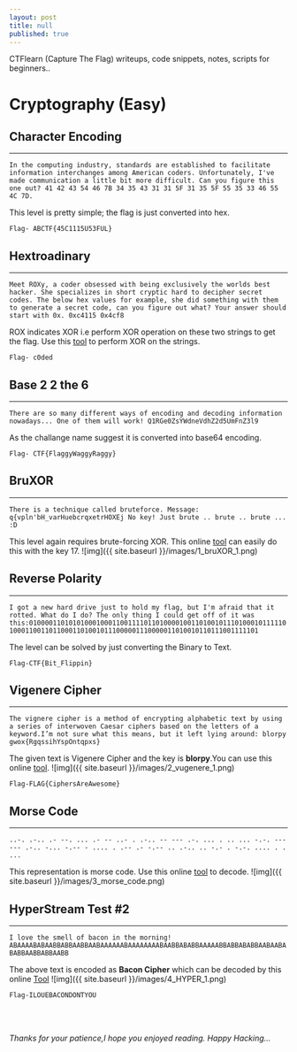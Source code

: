 ```yaml
---
layout: post
title: null
published: true
---
```

CTFlearn (Capture The Flag) writeups, code snippets, notes, scripts for beginners..

# Cryptography (Easy)

## Character Encoding
---
`In the computing industry, standards are established to facilitate information interchanges among American coders. Unfortunately, I've made communication a little bit more difficult. Can you figure this one out? 41 42 43 54 46 7B 34 35 43 31 31 5F 31 35 5F 55 35 33 46 55 4C 7D.`

This level is pretty simple; the flag is just converted into hex.

``` Flag- ABCTF{45C1115U53FUL} ```

## Hextroadinary
---
`Meet ROXy, a coder obsessed with being exclusively the worlds best hacker. She specializes in short cryptic hard to decipher secret codes. The below hex values for example, she did something with them to generate a secret code, can you figure out what? Your answer should start with 0x.
0xc4115 0x4cf8`

ROX indicates XOR i.e perform XOR operation on these two strings to get the flag.
Use this [tool](https://xor.pw/) to perform XOR on the strings.

```Flag- c0ded ```

## Base 2 2 the 6
---
`There are so many different ways of encoding and decoding information nowadays... One of them will work! Q1RGe0ZsYWdneVdhZ2d5UmFnZ3l9`

As the challange name suggest it is converted into base64 encoding.

```Flag- CTF{FlaggyWaggyRaggy}```
## BruXOR
---
`There is a technique called bruteforce. Message: q{vpln'bH_varHuebcrqxetrHOXEj No key! Just brute .. brute .. brute ... :D`

This level again requires brute-forcing XOR. This online [tool](https://gchq.github.io/CyberChef/) can easily do this with the key 17.
![img]({{ site.baseurl }}/images/1_bruXOR_1.png)


## Reverse Polarity
---
`I got a new hard drive just to hold my flag, but I'm afraid that it rotted. What do I do? The only thing I could get off of it was this:01000011010101000100011001111011010000100110100101110100010111110`
`100011001101100011010010111000001110000011010010110111001111101`


The level can be solved by just converting the Binary to Text.

``` Flag-CTF{Bit_Flippin} ```

## Vigenere Cipher
---
`The vignere cipher is a method of encrypting alphabetic text by using a series of interwoven Caesar ciphers based on the letters of a keyword.I’m not sure what this means, but it left lying around: blorpy
gwox{RgqssihYspOntqpxs}`

The given text is Vigenere Cipher and the key is **blorpy**.You can use this online [tool](https://www.dcode.fr/vigenere-cipher).
![img]({{ site.baseurl }}/images/2_vugenere_1.png)

```Flag-FLAG{CiphersAreAwesome}```

## Morse Code
---
`..-. .-.. .- --. ... .- -- ..- . .-.. -- --- .-. ... . .. ... -.-. --- --- .-.. -... -.-- - .... . .-- .- -.-- .. .-.. .. -.- . -.-. .... . . ...`

This representation is morse code. Use this online [tool](https://gchq.github.io/CyberChef/) to decode.
![img]({{ site.baseurl }}/images/3_morse_code.png)

## HyperStream Test #2
---
`I love the smell of bacon in the morning! ABAAAABABAABBABBAABBAABAAAAAABAAAAAAAABAABBABABBAAAAABBABBABABBAABAABABABBAABBABBAABB`

The above text is encoded as **Bacon Cipher** which can be decoded by this online [Tool](https://gchq.github.io/CyberChef/)
![img]({{ site.baseurl }}/images/4_HYPER_1.png)

```Flag-ILOUEBACONDONTYOU```

<br>
<br>

<i>Thanks for your patience,I hope you enjoyed reading. Happy Hacking... </i>
